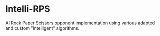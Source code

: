 Intelli-RPS
===========

AI Rock Paper Scissors opponent implementation using various adapted and custom "intelligent" algorithms.
